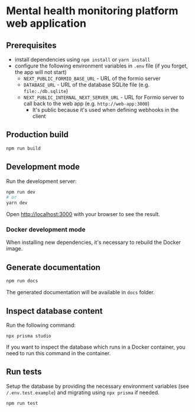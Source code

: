 # Mental health monitoring platform web application

## Prerequisites

-   install dependencies using `npm install` or `yarn install`
-   configure the following environment variables in `.env` file (if you forget, the app will not start)
    -   `NEXT_PUBLIC_FORMIO_BASE_URL` - URL of the formio server
    -   `DATABASE_URL` - URL of the database SQLite file (e.g. `file:./db.sqlite`)
    -   `NEXT_PUBLIC_INTERNAL_NEXT_SERVER_URL` - URL for Formio server to call back to the web app (e.g. `http://web-app:3000`)
        -   It's public because it's used when defining
            webhooks in the client

## Production build

```bash
npm run build
```

## Development mode

Run the development server:

```bash
npm run dev
# or
yarn dev
```

Open [http://localhost:3000](http://localhost:3000) with your browser to see the result.

### Docker development mode

When installing new dependencies, it's necessary to rebuild the Docker image.

## Generate documentation

```bash
npm run docs
```

The generated documentation will be available in `docs` folder.

## Inspect database content

Run the following command:

```
npx prisma studio
```

If you want to inspect the database which runs in a Docker container,
you need to run this command in the container.

## Run tests

Setup the database by providing the necessary environment variables (see `/.env.test.example`)
and migrating using `npx prisma` if needed.

```
npm run test
```
